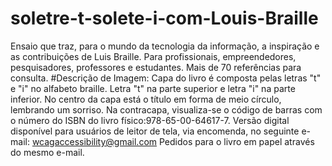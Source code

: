 # soletre-t-solete-i-com-Louis-Braille
Ensaio que traz, para o mundo da tecnologia da informação, a inspiração e as contribuições de Luis Braille. Para profissionais, empreendedores, pesquisadores, professores e estudantes. 
Mais de 70 referências para consulta. 
#Descrição de Imagem: Capa do livro é composta pelas letras "t" e "i" no alfabeto braille. Letra "t" na parte superior e letra "i" na parte inferior. No centro da capa está o título em forma de meio círculo, lembrando um sorriso. Na contracapa, visualiza-se o código de barras com o número do ISBN do livro físico:978-65-00-64617-7.
Versão digital disponível para usuários de leitor de tela, via encomenda, no seguinte e-mail:
wcagaccessibility@gmail.com
Pedidos para o livro em papel através do mesmo e-mail.
